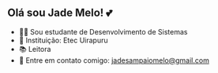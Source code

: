 ## Olá sou Jade Melo! 💕

- 👩‍💻 Sou estudante de Desenvolvimento de Sistemas
- 🏫 Instituição: Etec Uirapuru
- 📚 Leitora
- 📧 Entre em contato comigo: jadesampaiomelo@gmail.com
